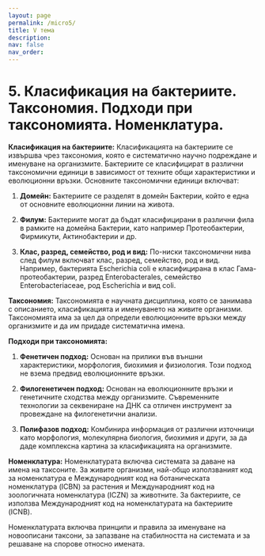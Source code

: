 ```yaml
---
layout: page
permalink: /micro5/
title: V тема
description:
nav: false
nav_order:
---
```


# 5. Класификация на бактериите. Таксономия. Подходи при таксономията. Номенклатура.

**Класификация на бактериите:**
Класификацията на бактериите се извършва чрез таксономия, която е систематично научно подреждане и именуване на организмите. Бактериите се класифицират в различни таксономични единици в зависимост от техните общи характеристики и еволюционни връзки. Основните таксономични единици включват:

1. **Домейн:** Бактериите се разделят в домейн Бактерии, който е една от основните еволюционни линии на живота.

2. **Филум:** Бактериите могат да бъдат класифицирани в различни фила в рамките на домейна Бактерии, като например Протеобактерии, Фирмикути, Актинобактерии и др.

3. **Клас, разред, семейство, род и вид:** По-ниски таксономични нива след филум включват клас, разред, семейство, род и вид. Например, бактерията Escherichia coli е класифицирана в клас Гама-протеобактерии, разред Enterobacterales, семейство Enterobacteriaceae, род Escherichia и вид coli.

**Таксономия:**
Таксономията е научната дисциплина, която се занимава с описанието, класификацията и именуването на живите организми. Таксономията има за цел да определи еволюционните връзки между организмите и да им придаде систематична имена.

**Подходи при таксономията:**
1. **Фенетичен подход:** Основан на прилики във външни характеристики, морфология, биохимия и физиология. Този подход не взема предвид еволюционните връзки.

2. **Филогенетичен подход:** Основан на еволюционните връзки и генетичните сходства между организмите. Съвременните технологии за секвениране на ДНК са отличен инструмент за провеждане на филогенетични анализи.

3. **Полифазов подход:** Комбинира информация от различни източници като морфология, молекулярна биология, биохимия и други, за да даде комплексна картина за класификацията на организмите.

**Номенклатура:**
Номенклатурата включва системата за даване на имена на таксоните. За живите организми, най-общо използваният код за номенклатура е Международният код на ботаническата номенклатура (ICBN) за растения и Международният код на зоологичната номенклатура (ICZN) за животните. За бактериите, се използва Международният код на номенклатурата на бактериите (ICNB).

Номенклатурата включва принципи и правила за именуване на новоописани таксони, за запазване на стабилността на системата и за решаване на спорове относно имената.